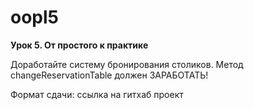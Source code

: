 # oopl5
**Урок 5. От простого к практике**

Доработайте систему бронирования столиков. Метод changeReservationTable должен ЗАРАБОТАТЬ!

Формат сдачи: ссылка на гитхаб проект
